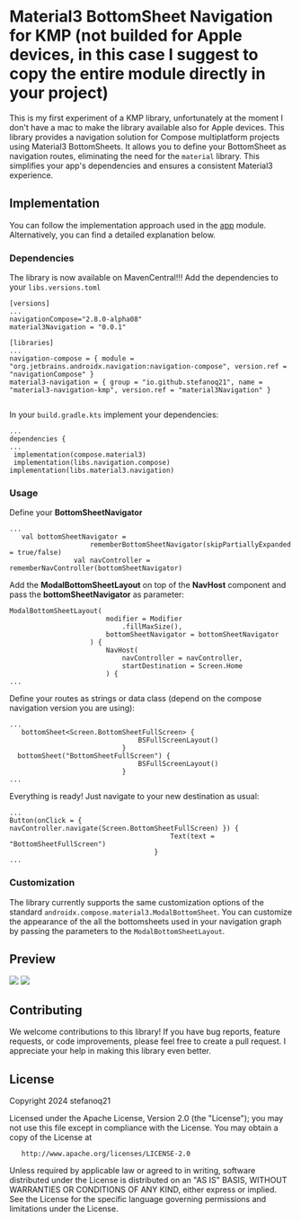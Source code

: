 # Material3 BottomSheet Navigation for KMP (not builded for Apple devices, in this case I suggest to copy the entire module directly in your project)
This is my first experiment of a KMP library, unfortunately at the moment I don't have a mac to make the library available also for Apple devices.
This library provides a navigation solution for Compose multiplatform projects using Material3 BottomSheets. It allows you to define your BottomSheet as navigation routes, eliminating the need for the `material` 
library. This simplifies your app's dependencies and ensures a consistent Material3 experience.


## Implementation

You can follow the implementation approach used in the  [app](https://github.com/stefanoq21/BottomSheetNavigator3/tree/main/app "app") module. Alternatively, you can find a detailed explanation below.

### Dependencies
The library is now available on MavenCentral!!! 
Add the dependencies to your `libs.versions.toml`
```
[versions]
...
navigationCompose="2.8.0-alpha08"
material3Navigation = "0.0.1"

[libraries]
...
navigation-compose = { module = "org.jetbrains.androidx.navigation:navigation-compose", version.ref = "navigationCompose" }
material3-navigation = { group = "io.github.stefanoq21", name = "material3-navigation-kmp", version.ref = "material3Navigation" }


```
In your `build.gradle.kts` implement your dependencies:
```
...
dependencies {
...
 implementation(compose.material3)
 implementation(libs.navigation.compose)
implementation(libs.material3.navigation)
```
### Usage
Define your **BottomSheetNavigator**
```
...
   val bottomSheetNavigator =
                    rememberBottomSheetNavigator(skipPartiallyExpanded = true/false)
                val navController = rememberNavController(bottomSheetNavigator)
```
Add the **ModalBottomSheetLayout** on top of the **NavHost** component and pass the **bottomSheetNavigator** as parameter:
```
ModalBottomSheetLayout(
                        modifier = Modifier
                            .fillMaxSize(),
                        bottomSheetNavigator = bottomSheetNavigator
                    ) {
                        NavHost(
                            navController = navController,
                            startDestination = Screen.Home
                        ) {
...
```
Define your routes as strings or data class (depend on the compose navigation version you are using):
```
...
   bottomSheet<Screen.BottomSheetFullScreen> {
                                BSFullScreenLayout()
                            }
  bottomSheet("BottomSheetFullScreen") {
                                BSFullScreenLayout()
                            }
...
```
Everything is ready! Just navigate to your new destination as usual:
```
...
Button(onClick = { navController.navigate(Screen.BottomSheetFullScreen) }) {
                                        Text(text = "BottomSheetFullScreen")
                                    }
...
```
### Customization

The library currently supports the same customization options of the standard `androidx.compose.material3.ModalBottomSheet`. You can customize the appearance of the all the bottomsheets used in your navigation graph by passing the parameters to the `ModalBottomSheetLayout`.

## Preview
![](https://github.com/stefanoq21/BottomSheetNavigator3KMP/assets/22545898/091d5d8e-c09a-4e0e-b2e3-7f41da5bfb04)
![](https://github.com/stefanoq21/BottomSheetNavigator3/assets/22545898/c971f6cf-bb04-41c1-b3ea-7b72757e09af)


## Contributing

We welcome contributions to this library! If you have bug reports, feature requests, or code improvements, please feel free to create a pull request. I appreciate your help in making this library even better.

## License

   Copyright 2024 stefanoq21

   Licensed under the Apache License, Version 2.0 (the "License");
   you may not use this file except in compliance with the License.
   You may obtain a copy of the License at

       http://www.apache.org/licenses/LICENSE-2.0

   Unless required by applicable law or agreed to in writing, software
   distributed under the License is distributed on an "AS IS" BASIS,
   WITHOUT WARRANTIES OR CONDITIONS OF ANY KIND, either express or implied.
   See the License for the specific language governing permissions and
   limitations under the License.
